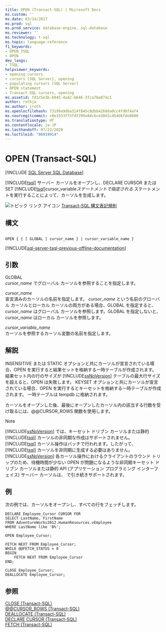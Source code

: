 ```yaml
---
title: OPEN (Transact-SQL) | Microsoft Docs
ms.custom: ''
ms.date: 03/14/2017
ms.prod: sql
ms.prod_service: database-engine, sql-database
ms.reviewer: ''
ms.technology: t-sql
ms.topic: language-reference
f1_keywords:
- OPEN_TSQL
- OPEN
dev_langs:
- TSQL
helpviewer_keywords:
- opening cursors
- cursors [SQL Server], opening
- populating cursors [SQL Server]
- OPEN statement
- Transact-SQL cursors, opening
ms.assetid: fd1c5e3b-6045-4a42-b646-3fca76e874c1
author: rothja
ms.author: jroth
ms.openlocfilehash: 73199a9dba314f845c8dbb4268da0cc4fd0f4af4
ms.sourcegitcommit: c8e1553ff3fdf295e8dc6ce30d1c454d6fde8088
ms.translationtype: HT
ms.contentlocale: ja-JP
ms.lasthandoff: 07/22/2020
ms.locfileid: "86919914"
---
```

# <a name="open-transact-sql"></a>OPEN (Transact-SQL)
[!INCLUDE [SQL Server SQL Database](../../includes/applies-to-version/sql-asdb.md)]

  [!INCLUDE[tsql](../../includes/tsql-md.md)] サーバー カーソルをオープンし、DECLARE CURSOR または SET [!INCLUDE[tsql](../../includes/tsql-md.md)]cursor_variable*ステートメントで指定される* ステートメントを実行することによって、カーソルを生成します。  
  
 ![トピック リンク アイコン](../../database-engine/configure-windows/media/topic-link.gif "トピック リンク アイコン") [Transact-SQL 構文表記規則](../../t-sql/language-elements/transact-sql-syntax-conventions-transact-sql.md)  
  
## <a name="syntax"></a>構文  
  
```syntaxsql
  
OPEN { { [ GLOBAL ] cursor_name } | cursor_variable_name }  
```  
  
[!INCLUDE[sql-server-tsql-previous-offline-documentation](../../includes/sql-server-tsql-previous-offline-documentation.md)]

## <a name="arguments"></a>引数
 GLOBAL  
 *cursor_name* でグローバル カーソルを参照することを指定します。  
  
 *cursor_name*  
 宣言済みのカーソルの名前を指定します。 *cursor_name* という名前のグローバル カーソルとローカル カーソルの両方がある場合、GLOBAL を指定すると、*cursor_name* はグローバル カーソルを参照します。GLOBAL を指定しないと、*cursor_name* はローカル カーソルを参照します。  
  
 *cursor_variable_name*  
 カーソルを参照するカーソル変数の名前を指定します。  
  
## <a name="remarks"></a>解説  
 INSENSITIVE または STATIC オプションと共にカーソルが宣言されている場合、OPEN を実行すると結果セットを格納する一時テーブルが作成されます。 結果セット内の行のサイズが [!INCLUDE[ssNoVersion](../../includes/ssnoversion-md.md)] テーブルの最大行サイズを超えると、OPEN は失敗します。 KEYSET オプションと共にカーソルが宣言されている場合、OPEN を実行するとキーセットを格納する一時テーブルが作成されます。 一時テーブルは tempdb に格納されます。  
  
 カーソルをオープンした後、最後にオープンしたカーソル内の該当する行数を受け取るには、@@CURSOR_ROWS 関数を使用します。  
  
> [!NOTE]  
>  [!INCLUDE[ssNoVersion](../../includes/ssnoversion-md.md)] では、キーセット ドリブン カーソルまたは静的 [!INCLUDE[tsql](../../includes/tsql-md.md)] カーソルの非同期な作成はサポートされません。 [!INCLUDE[tsql](../../includes/tsql-md.md)] カーソル操作はバッチで行われます。したがって、 [!INCLUDE[tsql](../../includes/tsql-md.md)] カーソルを非同期に生成する必要はありません。 [!INCLUDE[ssNoVersion](../../includes/ssnoversion-md.md)] 各カーソル操作におけるクライアントのラウンド トリップのため、待機時間が少ない OPEN が問題になるような非同期キーセット ドリブン カーソルまたは静的 API (アプリケーション プログラミング インターフェイス) サーバー カーソルは、 で引き続きサポートされます。  
  
## <a name="examples"></a>例  
 次の例では、カーソルをオープンし、すべての行をフェッチします。  
  
```  
DECLARE Employee_Cursor CURSOR FOR  
SELECT LastName, FirstName  
FROM AdventureWorks2012.HumanResources.vEmployee  
WHERE LastName like 'B%';  
  
OPEN Employee_Cursor;  
  
FETCH NEXT FROM Employee_Cursor;  
WHILE @@FETCH_STATUS = 0  
BEGIN  
    FETCH NEXT FROM Employee_Cursor  
END;  
  
CLOSE Employee_Cursor;  
DEALLOCATE Employee_Cursor;  
```  
  
## <a name="see-also"></a>参照  
 [CLOSE &#40;Transact-SQL&#41;](../../t-sql/language-elements/close-transact-sql.md)   
 [@@CURSOR_ROWS &#40;Transact-SQL&#41;](../../t-sql/functions/cursor-rows-transact-sql.md)   
 [DEALLOCATE &#40;Transact-SQL&#41;](../../t-sql/language-elements/deallocate-transact-sql.md)   
 [DECLARE CURSOR &#40;Transact-SQL&#41;](../../t-sql/language-elements/declare-cursor-transact-sql.md)   
 [FETCH &#40;Transact-SQL&#41;](../../t-sql/language-elements/fetch-transact-sql.md)  
  
  
